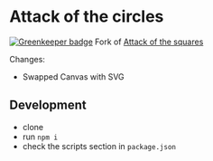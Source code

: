 # Attack of the circles

[![Greenkeeper badge](https://badges.greenkeeper.io/Bonuspunkt/attackOfTheCircles.svg)](https://greenkeeper.io/)
Fork of [Attack of the squares](https://github.com/Bonuspunkt/attackOfTheSquares)

Changes:
- Swapped Canvas with SVG

## Development
- clone
- run `npm i`
- check the scripts section in `package.json`
